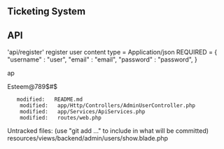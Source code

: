 
## Ticketing System

## API
'api/register' 
register user 
    content type = Application/json
    REQUIRED = {
                    "username" : "user",
                    "email" : "email",
                    "password" : "password",
    }


ap

Esteem@789$#$

       modified:   README.md
        modified:   app/Http/Controllers/AdminUserController.php
        modified:   app/Services/ApiServices.php
        modified:   routes/web.php

Untracked files:
  (use "git add <file>..." to include in what will be committed)
        resources/views/backend/admin/users/show.blade.php
